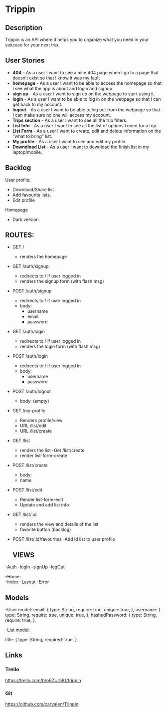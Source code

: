 # Trippin

## Description
Trippin is an API where it helps you to organize what you need in your suitcase for your next trip.
 
## User Stories
 
- **404** - As a user I want to see a nice 404 page when I go to a page that doesn’t exist so that I know it was my fault 
- **homepage** - As a user I want to be able to access the homepage so that I see what the app is about and login and signup
- **sign up** - As a user I want to sign up on the webpage to start using it.
- **login** - As a user I want to be able to log in on the webpage so that I can get back to my account.
- **logout** - As a user I want to be able to log out from the webpage so that I can make sure no one will access my account.
- **Trips section** - As a user I want to see all the trip filters.
- **List Info** - As a user I want to see all the list of options I need for a trip.
- **List Form** - As a user I want to create, edit and delete information on the "what to bring" list.
- **My profile** - As a user I want to see and edit my profile.
- **Downdload List** - As a user I want to download the finish list in my laptop/mobile.

 
## Backlog
 
User profile:
- Download/Share list.
- Add favourite lists.
- Edit profile
 
Homepage
- Dark version.
 
## ROUTES:
 
- GET / 
  - renders the homepage
- GET /auth/signup
  - redirects to / if user logged in
  - renders the signup form (with flash msg)
- POST /auth/signup
  - redirects to / if user logged in
  - body:
    - username
    - email
    - password
- GET /auth/login
  - redirects to / if user logged in
  - renders the login form (with flash msg)
- POST /auth/login
  - redirects to / if user logged in
  - body:
    - username
    - password
- POST /auth/logout
  - body: (empty)
- GET /my-profile
  - Renders profile/view
  - URL /list/edit
  - URL /list/create
  
- GET /list
  - renders the  list 
-Get /list/create
  - render list-form-create 
- POST /list/create 
  - body: 
   - name
- POST /list/edit 
  - Render list-form-edit
  - Update and add list info
 
- GET /list/:id
  - renders the view and details of the list 
  - favorite button (backlog)
- POST /list/:id/favourites
-Add id list to user profile
  

  
  ## VIEWS
  
 -Auth
    -logIn
    -signUp
    -logOut
   
 -Home:  
   -Index
   -Layout
   -Error
 
  
  ## Models

-User model:
  email: {
    type: String,
    require: true,
    unique: true,
  },
  username: {
  type: String,
  require: true,
    unique: true,
  },
  hashedPassword: {
    type: String,
    require: true,
  },
  

-List model:
  
  title: {
    type: String,
    required: true,
  }
  
  
  ## Links
 
### Trello

https://trello.com/b/o6ZUr581/trippin
 
### Git
 
https://github.com/carvalen/Trippin




